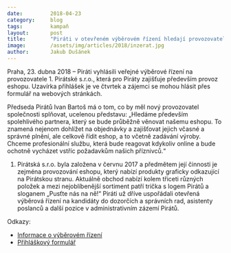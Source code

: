 ```yaml
---
date:         2018-04-23
category:     blog
tags:         kampaň
layout:       post
title:        "Piráti v otevřeném výběrovém řízení hledají provozovatele 1. Pirátské s.r.o."
image:        /assets/img/articles/2018/inzerat.jpg
author:       Jakub Dušánek
---
```




Praha, 23. dubna 2018 – Piráti vyhlásili veřejné výběrové řízení na provozovatele 1. Pirátské s.r.o., která pro Piráty zajišťuje především provoz eshopu. Uzavírka přihlášek je ve čtvrtek a zájemci se mohou hlásit přes formulář na webových stránkách.
 
Předseda Pirátů Ivan Bartoš má o tom, co by měl nový provozovatel společnosti splňovat, ucelenou představu: „Hledáme především spolehlivého partnera, který se bude průběžně věnovat našemu eshopu. To znamená nejenom dohlížet na objednávky a zajišťovat jejich včasné a správné plnění, ale celkově řídit eshop, a to včetně zadávání výroby. Chceme profesionální službu, která bude reagovat kdykoliv online a bude ochotně vycházet vstříc požadavkům našich příznivců.“
 
1. Pirátská s.r.o. byla založena v červnu 2017 a předmětem její činnosti je zejména provozování eshopu, který nabízí produkty graficky odkazující na Pirátskou stranu. Aktuálně obchod nabízí kolem třiceti různých položek a mezi nejoblíbenější sortiment patří trička s logem Pirátů a sloganem „Pusťte nás na ně!“ Piráti už dříve uspořádali otevřená výběrová řízení na kandidáty do dozorčích a správních rad, asistenty poslanců a další pozice v administrativním zázemí Pirátů.


Odkazy:
* [Informace o výběrovém řízení](https://forum.pirati.cz/viewtopic.php?f=572&t=40857)
* [Přihláškový formulář](https://airtable.com/shr8f2YSp0UcqUqm4)
